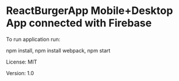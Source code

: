 # ReactBurgerApp Mobile+Desktop App connected with Firebase
To run application run:

npm install,
npm install webpack,
npm start

License: MIT

Version: 1.0
